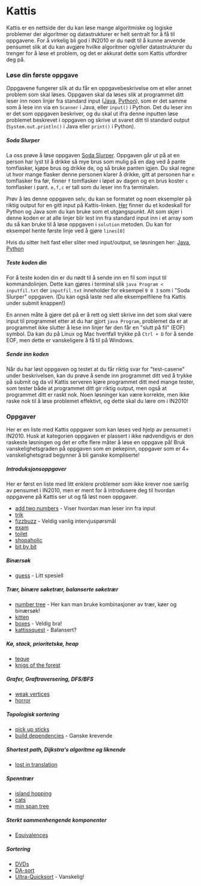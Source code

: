 # Kattis

Kattis er en nettside der du kan løse mange algoritmiske og logiske problemer der
algoritmer og datastrukturer er helt sentralt for å få til oppgavene. For å virkelig bli
god i IN2010 er du nødt til å kunne anvende pensumet slik at du kan avgjøre hvilke
algoritmer og/eller datastrukturer du trenger for å løse et problem, og det er akkurat
dette som Kattis utfordrer deg på.

### Løse din første oppgave

Oppgavene fungerer slik at du får en oppgavebeskrivelse om et eller annet problem som skal
løses.  Oppgaven skal da løses slik at programmet ditt leser inn noen linjer fra standard
input ([Java](https://www.geeksforgeeks.org/ways-to-read-input-from-console-in-java/),
[Python](https://www.geeksforgeeks.org/take-input-from-stdin-in-python/)), som er det
samme som å lese inn via en `Scanner` i Java, eller `input()` i Python.  Det du leser inn
er det som oppgaven beskriver, og du skal ut ifra denne inputten løse problemet beskrevet
i oppgaven og skrive ut svaret ditt til standard output (`System.out.println()` i Java
eller `print()` i Python).

##### Soda Slurper

La oss prøve å løse oppgaven [Soda Slurper](https://open.kattis.com/problems/sodaslurper).
Oppgaven går ut på at en person har lyst til å drikke så mye brus som mulig på en dag ved
å pante tomflasker, kjøpe brus og drikke de, og så bruke panten igjen. Du skal regne ut
hvor mange flasker denne personen klarer å drikke, gitt at personen har `e` tomflasker fra
før, finner `f` tomflasker i løpet av dagen og en brus koster `c` tomflasker i pant.
`e,f,c` er tall som du leser inn fra terminalen.

Prøv å løs denne oppgaven selv, du kan se formatet og noen eksempler på riktig output for
en gitt input på Kattis-linken. [Her](kodeskall/) finner du et kodeskall for Python og
Java som du kan bruke som et utgangspunkt. Alt som skjer i denne koden er at alle linjer
blir lest inn fra standard input inn i et array som du så kan bruke til å løse oppgaven i
`solution` metoden. Du kan for eksempel hente første linje ved å gjøre `lines[0]`

Hvis du sitter helt fast eller sliter med input/output, se løsningen her:
[Java](oppgaver/SodaSlurper.java), [Python](oppgaver/SodaSlurper.py)

##### Teste koden din

For å teste koden din er du nødt til å sende inn en fil som input til kommandolinjen.
Dette kan gjøres i terminal slik `java Program < inputfil.txt` der `inputfil.txt` inneholder
for eksempel `9 0 3` som i "Soda Slurper" oppgaven. (Du kan også laste ned alle
eksempelfilene fra Kattis under submit knappen!)

En annen måte å gjøre det på er å rett og slett skrive inn det som skal være input til
programmet etter at du har gjort `java Program`, problemet da er at programmet ikke
slutter å lese inn linjer før den får en "slutt på fil" (EOF) symbol. Da kan du på Linux
og Mac hvertfall trykke på `Ctrl + D` for å sende EOF, men dette er vanskeligere å få til
på Windows.

##### Sende inn koden

Når du har løst oppgaven og testet at du får riktig svar for "test-casene" under
beskrivelsen, kan du prøve å sende inn programmet ditt ved å trykke på submit og da vil
Kattis serveren kjøre programmet ditt med mange tester, som tester både at programmet ditt
gir riktig output, men også at programmet ditt er raskt nok. Noen løsninger kan være
korrekte, men ikke raske nok til å løse problemet effektivt, og dette skal du lære om i
IN2010!

### Oppgaver

Her er en liste med Kattis oppgaver som kan løses ved hjelp av pensumet i IN2010. Husk at
kategorien oppgaven er plassert i ikke nødvendigvis er den raskeste løsningen og det er
ofte flere måter å løse en oppgave på! Bruk vanskelighetsgraden på oppgaven som en
pekepinn, oppgaver som er 4+ vanskelighetsgrad begynner å bli ganske kompliserte!

##### Introduksjonsoppgaver

Her er først en liste med litt enklere problemer som ikke krever noe særlig av pensumet i
IN2010, men er ment for å introdusere deg til hvordan oppgavene på Kattis ser ut og få
løst noen oppgaver.

* [add two numbers](https://open.kattis.com/problems/addtwonumbers) - Viser hvordan man leser inn fra input
* [trik](https://open.kattis.com/problems/trik)
* [fizzbuzz](https://open.kattis.com/problems/fizzbuzz) - Veldig vanlig intervjuspørsmål
* [exam](https://open.kattis.com/problems/exam)
* [toilet](https://open.kattis.com/problems/toilet)
* [shopaholic](https://open.kattis.com/problems/shopaholic)
* [bit by bit](https://open.kattis.com/problems/bitbybit)

##### Binærsøk

* [guess](https://open.kattis.com/problems/guess) - Litt spesiell

##### Trær, binære søketrær, balanserte søketrær

* [number tree](https://open.kattis.com/problems/numbertree) - Her kan man bruke kombinasjoner av trær, køer og binærsøk!
* [kitten](https://open.kattis.com/problems/kitten)
* [boxes](https://open.kattis.com/problems/boxes) - Veldig bra!
* [kattissquest](https://open.kattis.com/problems/kattissquest) - Balansert?

##### Kø, stack, prioritetskø, heap
* [teque](https://open.kattis.com/problems/teque)
* [knigs of the forest](https://open.kattis.com/problems/knigsoftheforest)

##### Grafer, Graftraversering, DFS/BFS
* [weak vertices](https://open.kattis.com/problems/weakvertices)
* [horror](https://open.kattis.com/problems/horror)

##### Topologisk sortering
* [pick up sticks](https://open.kattis.com/problems/pickupsticks)
* [build dependencies](https://open.kattis.com/problems/builddeps) - Ganske krevende

##### Shortest path, Dijkstra's algoritme og liknende
* [lost in translation](https://open.kattis.com/problems/lost)

##### Spenntrær
* [island hopping](https://open.kattis.com/problems/islandhopping)
* [cats](https://open.kattis.com/problems/cats)
* [min span tree](https://open.kattis.com/problems/minspantree)

##### Sterkt sammenhengende komponenter
* [Equivalences](https://open.kattis.com/problems/equivalences)

##### Sortering
* [DVDs](https://open.kattis.com/problems/dvds)
* [DA-sort](https://open.kattis.com/problems/dasort)
* [Ultra-Quicksort](https://open.kattis.com/problems/ultraquicksort) - Vanskelig!
